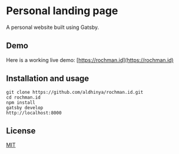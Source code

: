 # Personal landing page

A personal website built using Gatsby.

## Demo

Here is a working live demo: [https://rochman.id](https://rochman.id)

## Installation and usage

```
git clone https://github.com/aldhinya/rochman.id.git
cd rochman.id
npm install
gatsby develop
http://localhost:8000
```

## License
[MIT](https://github.com/aldhinya/rochman.id/blob/master/LICENSE.md)